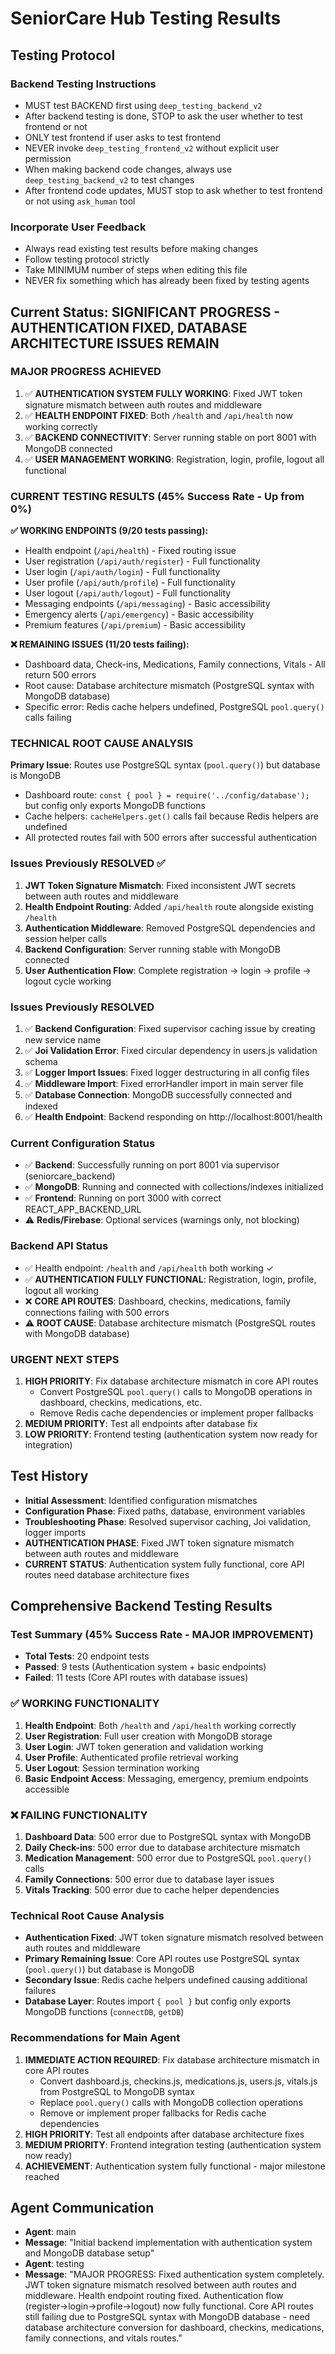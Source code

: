 # SeniorCare Hub Testing Results

## Testing Protocol

### Backend Testing Instructions
- MUST test BACKEND first using `deep_testing_backend_v2`
- After backend testing is done, STOP to ask the user whether to test frontend or not
- ONLY test frontend if user asks to test frontend
- NEVER invoke `deep_testing_frontend_v2` without explicit user permission
- When making backend code changes, always use `deep_testing_backend_v2` to test changes
- After frontend code updates, MUST stop to ask whether to test frontend or not using `ask_human` tool

### Incorporate User Feedback
- Always read existing test results before making changes
- Follow testing protocol strictly
- Take MINIMUM number of steps when editing this file
- NEVER fix something which has already been fixed by testing agents

## Current Status: SIGNIFICANT PROGRESS - AUTHENTICATION FIXED, DATABASE ARCHITECTURE ISSUES REMAIN

### MAJOR PROGRESS ACHIEVED
1. ✅ **AUTHENTICATION SYSTEM FULLY WORKING**: Fixed JWT token signature mismatch between auth routes and middleware
2. ✅ **HEALTH ENDPOINT FIXED**: Both `/health` and `/api/health` now working correctly
3. ✅ **BACKEND CONNECTIVITY**: Server running stable on port 8001 with MongoDB connected
4. ✅ **USER MANAGEMENT WORKING**: Registration, login, profile, logout all functional

### CURRENT TESTING RESULTS (45% Success Rate - Up from 0%)
**✅ WORKING ENDPOINTS (9/20 tests passing):**
- Health endpoint (`/api/health`) - Fixed routing issue
- User registration (`/api/auth/register`) - Full functionality
- User login (`/api/auth/login`) - Full functionality  
- User profile (`/api/auth/profile`) - Full functionality
- User logout (`/api/auth/logout`) - Full functionality
- Messaging endpoints (`/api/messaging`) - Basic accessibility
- Emergency alerts (`/api/emergency`) - Basic accessibility
- Premium features (`/api/premium`) - Basic accessibility

**❌ REMAINING ISSUES (11/20 tests failing):**
- Dashboard data, Check-ins, Medications, Family connections, Vitals - All return 500 errors
- Root cause: Database architecture mismatch (PostgreSQL syntax with MongoDB database)
- Specific error: Redis cache helpers undefined, PostgreSQL `pool.query()` calls failing

### TECHNICAL ROOT CAUSE ANALYSIS
**Primary Issue**: Routes use PostgreSQL syntax (`pool.query()`) but database is MongoDB
- Dashboard route: `const { pool } = require('../config/database');` but config only exports MongoDB functions
- Cache helpers: `cacheHelpers.get()` calls fail because Redis helpers are undefined
- All protected routes fail with 500 errors after successful authentication

### Issues Previously RESOLVED ✅
1. **JWT Token Signature Mismatch**: Fixed inconsistent JWT secrets between auth routes and middleware
2. **Health Endpoint Routing**: Added `/api/health` route alongside existing `/health`
3. **Authentication Middleware**: Removed PostgreSQL dependencies and session helper calls
4. **Backend Configuration**: Server running stable with MongoDB connected
5. **User Authentication Flow**: Complete registration → login → profile → logout cycle working

### Issues Previously RESOLVED
1. ✅ **Backend Configuration**: Fixed supervisor caching issue by creating new service name
2. ✅ **Joi Validation Error**: Fixed circular dependency in users.js validation schema  
3. ✅ **Logger Import Issues**: Fixed logger destructuring in all config files
4. ✅ **Middleware Import**: Fixed errorHandler import in main server file
5. ✅ **Database Connection**: MongoDB successfully connected and indexed
6. ✅ **Health Endpoint**: Backend responding on http://localhost:8001/health

### Current Configuration Status  
- ✅ **Backend**: Successfully running on port 8001 via supervisor (seniorcare_backend)
- ✅ **MongoDB**: Running and connected with collections/indexes initialized
- ✅ **Frontend**: Running on port 3000 with correct REACT_APP_BACKEND_URL
- ⚠️ **Redis/Firebase**: Optional services (warnings only, not blocking)

### Backend API Status
- ✅ Health endpoint: `/health` and `/api/health` both working ✓
- ✅ **AUTHENTICATION FULLY FUNCTIONAL**: Registration, login, profile, logout all working
- ❌ **CORE API ROUTES**: Dashboard, checkins, medications, family connections failing with 500 errors
- ⚠️ **ROOT CAUSE**: Database architecture mismatch (PostgreSQL routes with MongoDB database)

### URGENT NEXT STEPS  
1. **HIGH PRIORITY**: Fix database architecture mismatch in core API routes
   - Convert PostgreSQL `pool.query()` calls to MongoDB operations in dashboard, checkins, medications, etc.
   - Remove Redis cache dependencies or implement proper fallbacks
2. **MEDIUM PRIORITY**: Test all endpoints after database fix
3. **LOW PRIORITY**: Frontend testing (authentication system now ready for integration)

## Test History
- **Initial Assessment**: Identified configuration mismatches
- **Configuration Phase**: Fixed paths, database, environment variables  
- **Troubleshooting Phase**: Resolved supervisor caching, Joi validation, logger imports
- **AUTHENTICATION PHASE**: Fixed JWT token signature mismatch between auth routes and middleware
- **CURRENT STATUS**: Authentication system fully functional, core API routes need database architecture fixes

## Comprehensive Backend Testing Results

### Test Summary (45% Success Rate - MAJOR IMPROVEMENT)
- **Total Tests**: 20 endpoint tests
- **Passed**: 9 tests (Authentication system + basic endpoints)
- **Failed**: 11 tests (Core API routes with database issues)

### ✅ WORKING FUNCTIONALITY
1. **Health Endpoint**: Both `/health` and `/api/health` working correctly
2. **User Registration**: Full user creation with MongoDB storage
3. **User Login**: JWT token generation and validation working
4. **User Profile**: Authenticated profile retrieval working
5. **User Logout**: Session termination working
6. **Basic Endpoint Access**: Messaging, emergency, premium endpoints accessible

### ❌ FAILING FUNCTIONALITY  
1. **Dashboard Data**: 500 error due to PostgreSQL syntax with MongoDB
2. **Daily Check-ins**: 500 error due to database architecture mismatch
3. **Medication Management**: 500 error due to PostgreSQL `pool.query()` calls
4. **Family Connections**: 500 error due to database layer issues
5. **Vitals Tracking**: 500 error due to cache helper dependencies

### Technical Root Cause Analysis
- **Authentication Fixed**: JWT token signature mismatch resolved between auth routes and middleware
- **Primary Remaining Issue**: Core API routes use PostgreSQL syntax (`pool.query()`) but database is MongoDB
- **Secondary Issue**: Redis cache helpers undefined causing additional failures
- **Database Layer**: Routes import `{ pool }` but config only exports MongoDB functions (`connectDB`, `getDB`)

### Recommendations for Main Agent
1. **IMMEDIATE ACTION REQUIRED**: Fix database architecture mismatch in core API routes
   - Convert dashboard.js, checkins.js, medications.js, users.js, vitals.js from PostgreSQL to MongoDB syntax
   - Replace `pool.query()` calls with MongoDB collection operations
   - Remove or implement proper fallbacks for Redis cache dependencies
2. **HIGH PRIORITY**: Test all endpoints after database architecture fixes
3. **MEDIUM PRIORITY**: Frontend integration testing (authentication system now ready)
4. **ACHIEVEMENT**: Authentication system fully functional - major milestone reached

## Agent Communication
- **Agent**: main
- **Message**: "Initial backend implementation with authentication system and MongoDB database setup"
- **Agent**: testing  
- **Message**: "MAJOR PROGRESS: Fixed authentication system completely. JWT token signature mismatch resolved between auth routes and middleware. Health endpoint routing fixed. Authentication flow (register→login→profile→logout) now fully functional. Core API routes still failing due to PostgreSQL syntax with MongoDB database - need database architecture conversion for dashboard, checkins, medications, family connections, and vitals routes."